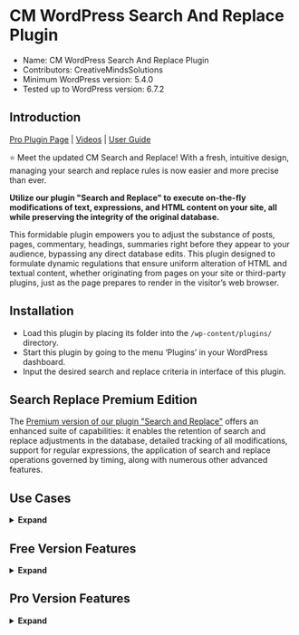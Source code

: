 # CM WordPress Search And Replace Plugin

* Name: CM WordPress Search And Replace Plugin
* Contributors: CreativeMindsSolutions
* Minimum WordPress version: 5.4.0
* Tested up to WordPress version: 6.7.2

## Introduction

[Pro Plugin Page](https://www.cminds.com/wordpress-plugins-library/purchase-cm-on-demand-search-and-replace-plugin-for-wordpress/) | [Videos](https://www.videolessonsplugin.com/video-lesson/lesson/search-replace-wordpress-plugin/)  | [User Guide](https://creativeminds.helpscoutdocs.com/category/282-search-and-replace-cmsr) 

⭐ Meet the updated CM Search and Replace! With a fresh, intuitive design, managing your search and replace rules is now easier and more precise than ever.

**Utilize our plugin "Search and Replace" to execute on-the-fly modifications of text, expressions, and HTML content on your site, all while preserving the integrity of the original database.**

This formidable plugin empowers you to adjust the substance of posts, pages, commentary, headings, summaries right before they appear to your audience, bypassing any direct database edits. This plugin designed to formulate dynamic regulations that ensure uniform alteration of HTML and textual content, whether originating from pages on your site or third-party plugins, just as the page prepares to render in the visitor’s web browser.

## Installation

* Load this plugin by placing its folder into the `/wp-content/plugins/` directory.
* Start this plugin by going to the menu ‘Plugins’ in your WordPress dashboard.
* Input the desired search and replace criteria in interface of this plugin.

## Search Replace Premium Edition

The [Premium version of our plugin "Search and Replace"](https://www.cminds.com/wordpress-plugins-library/purchase-cm-on-demand-search-and-replace-plugin-for-wordpress/) offers an enhanced suite of capabilities: it enables the retention of search and replace adjustments in the database, detailed tracking of all modifications, support for regular expressions, the application of search and replace operations governed by timing, along with numerous other advanced features.

## Use Cases

<details><summary> <b>Expand</b> </summary>

* **Content Moderation**: The plugin provides a feature to filter out offensive language from comments, plugin-generated content, and your posts or pages.
* **Dynamic HTML Editing**: Effortlessly substitute HTML code in real-time.
* **Instant Image Swapping**: Swiftly exchange images as needed.
* **Content Timing**: Arrange for updates to your content to occur at specific times or over set periods.
* **Permanent Database Updates**: Apply lasting edits to your site’s content within the database.
* **Change Tracking**: Keep a comprehensive record of every modification made..

</details>

## Free Version Features

<details><summary> <b>Expand</b> </summary>
  
* **Unlimited Rule Generation**: Establish as many guidelines as you wish for altering standard text and HTML.
* **Consistency Rules**: Utilize rules that aid in the uniformity of WordPress posts and pages.
* **Local Operation**: Execute text and HTML changes on a local level without database persistence.
* **Sensitive Search**: Facilitate the examination of content for words with case sensitivity.

</details>

## Pro Version Features

<details><summary> <b>Expand</b> </summary>

> [Pro Version Detailed Features List](https://www.cminds.com/wordpress-plugins-library/search-and-replace-plugin-for-wordpress/#features)

* **Rule Configuration**: Set up rules for modifying comments, titles of sites and pages, as well as the main content and summaries.
* **Custom Post Compatibility**: Offer support for user-defined post types.
* **Regex Compatibility**: Provide support for regular expression-based rules.
* **Time-Sensitive Replacements**: Enable replacements to be scheduled over specific time periods.
* **Targeted Post Replacements**: Allow replacements to be applied to chosen posts exclusively.
* **Rule Administration**: Manage rules with options to pause, modify, remove, or reorder them with ease.
* **Rule Portability**: Facilitate the import and export of rule sets.
* **Rule Search Functionality**: Include a search feature to find specific rules.
* **Interactive Frontend Control**: Integrate a widget on the frontend for toggling rules on or off.
* **Extended Plugin Support**: Guarantee compatibility with additional content from plugins such as Yoast, BBPress, WooCommerce, ACF, and CM Tooltip Glossary.
* **Database Commit Option**: Provide an option to save rules to the database for permanence.
* **Change Logging**: Maintain a log file to document all changes executed.

</details>

